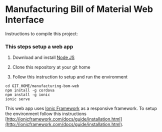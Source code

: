 Manufacturing Bill of Material Web Interface
============================================

Instructions to compile this project:

### This steps setup a web app

1. Download and install [Node JS](http://nodejs.org/)

2. Clone this repository at your git home

3. Follow this instruction to setup and run the environment

```shell
cd GIT_HOME/manufacturing-bom-web
npm install -g cordova
npm install -g ionic
ionic serve
```

This web app uses [Ionic Framework](http://ionicframework.com) as a responsive framework. To setup the environment follow this instructions [http://ionicframework.com/docs/guide/installation.html](http://ionicframework.com/docs/guide/installation.html).

